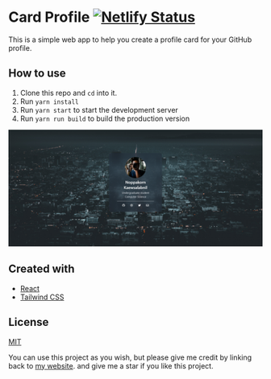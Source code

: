 # Card Profile [![Netlify Status](https://api.netlify.com/api/v1/badges/61644e25-14f3-4efb-a342-976f72adf19d/deploy-status)](https://app.netlify.com/sites/pun-grumpy-cardprofile/deploys)

This is a simple web app to help you create a profile card for your GitHub profile.

## How to use

1. Clone this repo and `cd` into it.
2. Run `yarn install`
3. Run `yarn start` to start the development server
4. Run `yarn run build` to build the production version

![Card](./thumnail/thumbnail-card.png)

## Created with

-   [React](https://reactjs.org/)
-   [Tailwind CSS](https://tailwindcss.com/)

## License

[MIT](LICENSE)

You can use this project as you wish, but please give me credit by linking back to [my website](https://pun-grumpy.vercel.app). and give me a star if you like this project.
